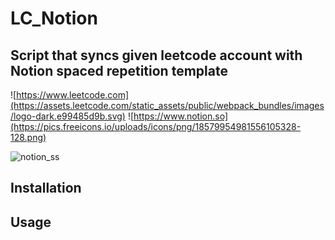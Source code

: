 # LC_Notion

## Script that syncs given leetcode account with Notion spaced repetition template

![https://www.leetcode.com](https://assets.leetcode.com/static_assets/public/webpack_bundles/images/logo-dark.e99485d9b.svg) ![https://www.notion.so](https://pics.freeicons.io/uploads/icons/png/18579954981556105328-128.png)

![notion_ss](https://user-images.githubusercontent.com/42029519/202157036-2a7f5763-7404-470d-abff-2994260db95e.png)

## Installation

## Usage
